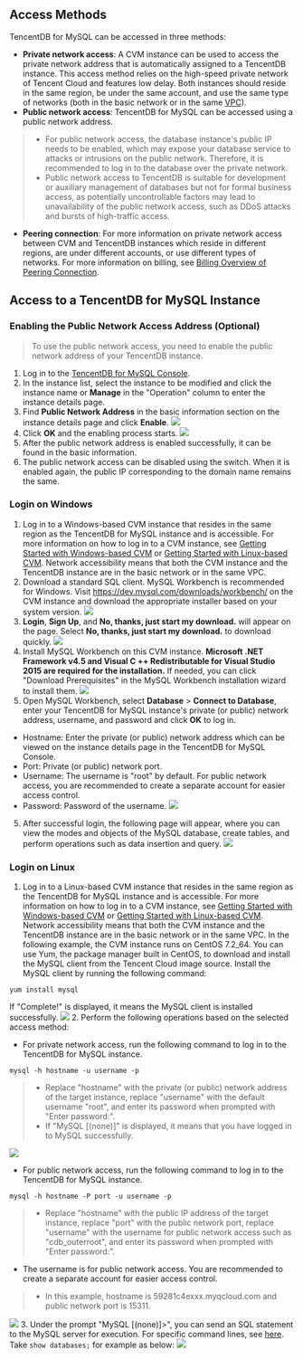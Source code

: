 ## Access Methods
TencentDB for MySQL can be accessed in three methods:
- **Private network access**: A CVM instance can be used to access the private network address that is automatically assigned to a TencentDB instance. This access method relies on the high-speed private network of Tencent Cloud and features low delay. Both instances should reside in the same region, be under the same account, and use the same type of networks (both in the basic network or in the same [VPC](http://intl.cloud.tencent.com/document/product/215/535)).
- **Public network access**: TencentDB for MySQL can be accessed using a public network address.


>- For public network access, the database instance's public IP needs to be enabled, which may expose your database service to attacks or intrusions on the public network. Therefore, it is recommended to log in to the database over the private network. 
>- Public network access to TencentDB is suitable for development or auxiliary management of databases but not for formal business access, as potentially uncontrollable factors may lead to unavailability of the public network access, such as DDoS attacks and bursts of high-traffic access.
- **Peering connection**: For more information on private network access between CVM and TencentDB instances which reside in different regions, are under different accounts, or use different types of networks. For more information on billing, see [Billing Overview of Peering Connection](https://intl.cloud.tencent.com/document/product/215/5000/18833).


## Access to a TencentDB for MySQL Instance
### Enabling the Public Network Access Address (Optional)
>To use the public network access, you need to enable the public network address of your TencentDB instance.
>
1. Log in to the [TencentDB for MySQL Console](https://console.cloud.tencent.com/cdb/).
2. In the instance list, select the instance to be modified and click the instance name or **Manage** in the "Operation" column to enter the instance details page.
3. Find **Public Network Address** in the basic information section on the instance details page and click **Enable**.
![](https://main.qcloudimg.com/raw/f3300b56af8e152aa457534ffd873002.png)
4. Click **OK** and the enabling process starts.
![](https://main.qcloudimg.com/raw/b07b27c59f1e6944115148a93baea4a4.png)
5. After the public network address is enabled successfully, it can be found in the basic information.
6. The public network access can be disabled using the switch. When it is enabled again, the public IP corresponding to the domain name remains the same.

### Login on Windows
1. Log in to a Windows-based CVM instance that resides in the same region as the TencentDB for MySQL instance and is accessible.
For more information on how to log in to a CVM instance, see <a href="https://intl.cloud.tencent.com/document/product/213/2764" target="_blank">Getting Started with Windows-based CVM</a> or <a href="https://intl.cloud.tencent.com/document/product/213/2936" target="_blank">Getting Started with Linux-based CVM</a>. Network accessibility means that both the CVM instance and the TencentDB instance are in the basic network or in the same VPC.
1. Download a standard SQL client. MySQL Workbench is recommended for Windows. Visit https://dev.mysql.com/downloads/workbench/ on the CVM instance and download the appropriate installer based on your system version.
![](https://main.qcloudimg.com/raw/f82d66f0470813c6b972a7d0125043e1.png)
2. **Login**, **Sign Up**, and **No, thanks, just start my download.** will appear on the page. Select **No, thanks, just start my download.** to download quickly.
![](https://mc.qcloudimg.com/static/img/7169ce063b1b41c58c48089bc2a61441/image.png)
3. Install MySQL Workbench on this CVM instance. **Microsoft .NET Framework v4.5 and Visual C ++ Redistributable for Visual Studio 2015 are required for the installation.** If needed, you can click "Download Prerequisites" in the MySQL Workbench installation wizard to install them.
![](https://mc.qcloudimg.com/static/img/bcf08cec72e8ea9c490cb30ae79f0da4/image.png)
4. Open MySQL Workbench, select **Database** > **Connect to Database**, enter your TencentDB for MySQL instance's private (or public) network address, username, and password and click **OK** to log in.
 - Hostname: Enter the private (or public) network address which can be viewed on the instance details page in the TencentDB for MySQL Console.
 - Port: Private (or public) network port.
 - Username: The username is "root" by default. For public network access, you are recommended to create a separate account for easier access control.
 - Password: Password of the username.
![](https://main.qcloudimg.com/raw/9c9e5dcc8a2bb9fa15fa4d98a18308f1.png)
5. After successful login, the following page will appear, where you can view the modes and objects of the MySQL database, create tables, and perform operations such as data insertion and query.
![](https://main.qcloudimg.com/raw/8f02e50fcc9c5c8dff33bcd2a83e3522.png)

### Login on Linux 
1. Log in to a Linux-based CVM instance that resides in the same region as the TencentDB for MySQL instance and is accessible.
For more information on how to log in to a CVM instance, see <a href="https://intl.cloud.tencent.com/document/product/213/2764" target="_blank">Getting Started with Windows-based CVM</a> or <a href="https://intl.cloud.tencent.com/document/product/213/2936" target="_blank">Getting Started with Linux-based CVM</a>. Network accessibility means that both the CVM instance and the TencentDB instance are in the basic network or in the same VPC.
In the following example, the CVM instance runs on CentOS 7.2_64. You can use Yum, the package manager built in CentOS, to download and install the MySQL client from the Tencent Cloud image source.
Install the MySQL client by running the following command:
```
yum install mysql
```
If "Complete!" is displayed, it means the MySQL client is installed successfully.
![](https://main.qcloudimg.com/raw/907e047fed90f6cf68752fb386382927.png)
2. Perform the following operations based on the selected access method:
 - For private network access, run the following command to log in to the TencentDB for MySQL instance.
```
mysql -h hostname -u username -p
```
>
>- Replace "hostname" with the private (or public) network address of the target instance, replace "username" with the default username "root", and enter its password when prompted with "Enter password:".
>- If "MySQL [(none)]" is displayed, it means that you have logged in to MySQL successfully.
>
![](https://main.qcloudimg.com/raw/83b8a95cf4b99919b5899510691289b4.png)
 - For public network access, run the following command to log in to the TencentDB for MySQL instance.
```
mysql -h hostname -P port -u username -p
```
>
>
>- Replace "hostname" with the public IP address of the target instance, replace "port" with the public network port, replace "username" with the username for public network access such as "cdb_outerroot", and enter its password when prompted with "Enter password:".
- The username is for public network access. You are recommended to create a separate account for easier access control.
>- In this example, hostname is 59281c4exxx.myqcloud.com and public network port is 15311.
>
![](https://main.qcloudimg.com/raw/16839344da3a588be93d814de224277a.png)
3. Under the prompt "MySQL \[(none)]>", you can send an SQL statement to the MySQL server for execution. For specific command lines, see [here](https://dev.mysql.com/doc/refman/5.7/en/mysql-commands.html).
Take `show databases;` for example as below:
![](https://mc.qcloudimg.com/static/img/76b4346a84f7388ae263dc6c09220fc0/image.png)


